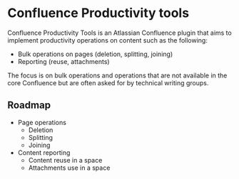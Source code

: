 # Confluence Productivity tools

Confluence Productivity Tools is an Atlassian Confluence plugin that aims
to implement productivity operations on content such as the following:

* Bulk operations on pages (deletion, splitting, joining)
* Reporting (reuse, attachments)

The focus is on bulk operations and operations that are not available
in the core Confluence but are often asked for by technical writing groups.

## Roadmap

* Page operations
    * Deletion
    * Splitting
    * Joining
* Content reporting
    * Content reuse in a space
    * Attachments use in a space